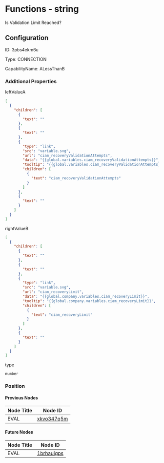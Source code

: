 # Functions - string 
Is Validation Limit Reached?
## Configuration
ID:  3pbs4ekm6u

Type: CONNECTION 

CapabilityName: ALessThanB






### Additional Properties
leftValueA
```json 
[
  {
    "children": [
      {
        "text": ""
      },
      {
        "text": ""
      },
      {
        "type": "link",
        "src": "variable.svg",
        "url": "ciam_recoveryValidationAttempts",
        "data": "{{global.variables.ciam_recoveryValidationAttempts}}",
        "tooltip": "{{global.variables.ciam_recoveryValidationAttempts}}",
        "children": [
          {
            "text": "ciam_recoveryValidationAttempts"
          }
        ]
      },
      {
        "text": ""
      }
    ]
  }
]
```


rightValueB
```json 
[
  {
    "children": [
      {
        "text": ""
      },
      {
        "text": ""
      },
      {
        "type": "link",
        "src": "variable.svg",
        "url": "ciam_recoveryLimit",
        "data": "{{global.company.variables.ciam_recoveryLimit}}",
        "tooltip": "{{global.company.variables.ciam_recoveryLimit}}",
        "children": [
          {
            "text": "ciam_recoveryLimit"
          }
        ]
      },
      {
        "text": ""
      }
    ]
  }
]
```


type
```string 
number
```





### Position

#### Previous Nodes
| Node Title | Node ID |
| :------------- | ------------ |
| EVAL | [xkvo347q5m](./xkvo347q5m.md) | 
 
 #### Future Nodes
| Node Title | Node ID |
| :------------- | ------------ |
| EVAL |[1brhauigps](./1brhauigps.md) | 